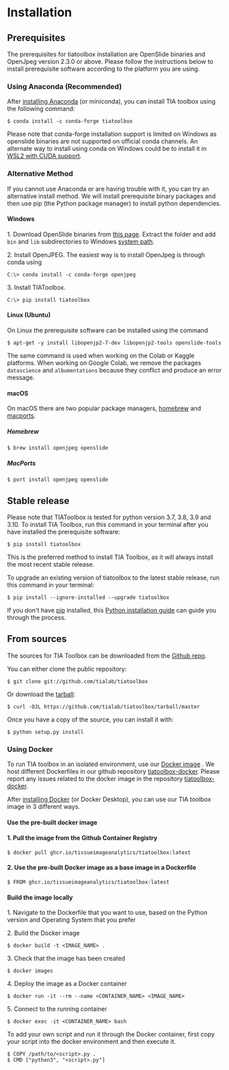 ```{highlight} shell
```

# Installation

## Prerequisites

The prerequisites for tiatoolbox installation are OpenSlide binaries and OpenJpeg version 2.3.0 or above.
Please follow the instructions below to install prerequisite software according to the platform you are using.

### Using Anaconda (Recommended)

After [installing Anaconda](https://docs.anaconda.com/anaconda/install/index.html) (or miniconda), you can install TIA toolbox using the following command:

```console
$ conda install -c conda-forge tiatoolbox
```

Please note that conda-forge installation support is limited on Windows as openslide binaries are not supported on official conda channels. An alternate way to install using conda on Windows could be to install it in [WSL2 with CUDA support](https://docs.microsoft.com/en-us/windows/ai/directml/gpu-cuda-in-wsl).

### Alternative Method

If you cannot use Anaconda or are having trouble with it, you can try an alternative install method. We will install prerequisite binary packages and then use pip (the Python package manager) to install python dependencies.

#### Windows

1\. Download OpenSlide binaries from [this page](https://openslide.org/download/). Extract the folder and add `bin` and `lib` subdirectories to
Windows [system path](<https://docs.microsoft.com/en-us/previous-versions/office/developer/sharepoint-2010/ee537574(v=office.14)>).

2\. Install OpenJPEG. The easiest way is to install OpenJpeg is through conda
using

```console
C:\> conda install -c conda-forge openjpeg
```

3\. Install
TIAToolbox.

```console
C:\> pip install tiatoolbox
```

#### Linux (Ubuntu)

On Linux the prerequisite software can be installed using the command

```console
$ apt-get -y install libopenjp2-7-dev libopenjp2-tools openslide-tools
```

The same command is used when working on the Colab or Kaggle platforms.
When working on Google Colab, we remove the packages `datascience` and `albumentations` because they conflict
and produce an error message.

#### macOS

On macOS there are two popular package managers, [homebrew] and [macports].

##### Homebrew

```console
$ brew install openjpeg openslide
```

##### MacPorts

```console
$ port install openjpeg openslide
```

## Stable release

Please note that TIAToolbox is tested for python version 3.7, 3.8, 3.9 and 3.10.
To install TIA Toolbox, run this command in your terminal after you have installed the prerequisite software:

```console
$ pip install tiatoolbox
```

This is the preferred method to install TIA Toolbox, as it will always install the most recent stable release.

To upgrade an existing version of tiatoolbox to the latest stable release, run this command in your terminal:

```console
$ pip install --ignore-installed --upgrade tiatoolbox
```

If you don't have [pip] installed, this [Python installation guide] can guide
you through the process.

## From sources

The sources for TIA Toolbox can be downloaded from the [Github repo].

You can either clone the public repository:

```console
$ git clone git://github.com/tialab/tiatoolbox
```

Or download the [tarball]:

```console
$ curl -OJL https://github.com/tialab/tiatoolbox/tarball/master
```

Once you have a copy of the source, you can install it with:

```console
$ python setup.py install
```

### Using Docker

To run TIA toolbox in an isolated environment, use our [Docker image](https://github.com/tissueimageanalytics/tiatoolbox-docker/pkgs/container/tiatoolbox) . We host different Dockerfiles in our github repository [tiatoolbox-docker](https://github.com/TissueImageAnalytics/tiatoolbox-docker). Please report any issues related to the docker image in the repository [tiatoolbox-docker](https://github.com/TissueImageAnalytics/tiatoolbox-docker).

After [installing Docker](https://docs.docker.com/get-docker/) (or Docker Desktop), you can use our TIA toolbox image in 3 different ways.

#### Use the pre-built docker image

#### 1. Pull the image from the Github Container Registry

```console
$ docker pull ghcr.io/tissueimageanalytics/tiatoolbox:latest
```

#### 2. Use the pre-built Docker image as a base image in a Dockerfile

```console
$ FROM ghcr.io/tissueimageanalytics/tiatoolbox:latest
```

#### Build the image locally

1\. Navigate to the Dockerfile that you want to use,
based on the Python version and Operating System that you prefer

2\. Build the
Docker image

```console
$ docker build -t <IMAGE_NAME> .
```

3\. Check that the image
has been created

```console
$ docker images
```

4\. Deploy the image
as a Docker container

```console
$ docker run -it --rm --name <CONTAINER_NAME> <IMAGE_NAME>
```

5\. Connect to the
running container

```console
$ docker exec -it <CONTAINER_NAME> bash
```

To add your own script and run it through the Docker container, first copy your script into the docker environment and then execute it.

```console
$ COPY /path/to/<script>.py .
$ CMD ["python3", "<script>.py"]
```

[github repo]: https://github.com/tialab/tiatoolbox
[homebrew]: https://brew.sh/
[macports]: https://www.macports.org/
[pip]: https://pip.pypa.io
[python installation guide]: http://docs.python-guide.org/en/latest/starting/installation/
[tarball]: https://github.com/tialab/tiatoolbox/tarball/master
